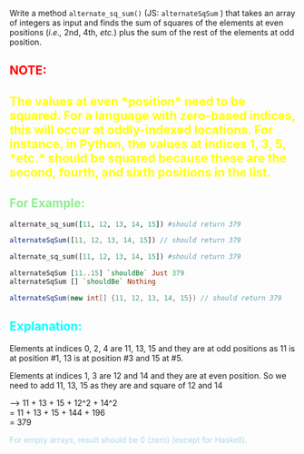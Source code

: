 Write a method `alternate_sq_sum()` (JS: `alternateSqSum` ) that takes an array of integers as input and finds the sum of squares of the elements at even positions (*i.e.,* 2nd, 4th, *etc.*) plus the sum of the rest of the elements at odd position.

<h2 style="color:red">NOTE:<h2>
<p style="color:yellow">The values at even *position* need to be squared. For a language with zero-based indices, this will occur at oddly-indexed locations. For instance, in Python, the values at indices 1, 3, 5, *etc.* should be squared because these are the second, fourth, and sixth positions in the list.
<h2 style="color:lightGreen">For Example:</h2>

```ruby
alternate_sq_sum([11, 12, 13, 14, 15]) #should return 379
```
```javascript
alternateSqSum([11, 12, 13, 14, 15]) // should return 379
```
```python
alternate_sq_sum([11, 12, 13, 14, 15]) #should return 379
```
```haskell
alternateSqSum [11..15] `shouldBe` Just 379
alternateSqSum [] `shouldBe` Nothing
```
```java
alternateSqSum(new int[] {11, 12, 13, 14, 15}) // should return 379
```

<h2 style="color:cyan">Explanation:</h2>

Elements at indices 0, 2, 4 are 11, 13, 15 and they are at odd positions as 11 is at position #1, 13 is at position #3 and 15 at #5.

Elements at indices 1, 3 are 12 and 14 and they are at even position.
So we need to add 11, 13, 15 as they are and square of 12 and 14

--> 11 + 13 + 15 + 12^2 + 14^2<br>
  = 11 + 13 + 15 + 144 + 196<br>
  = 379

<p style="color:lightBlue">For empty arrays, result should be 0 (zero) (except for Haskell).</p>